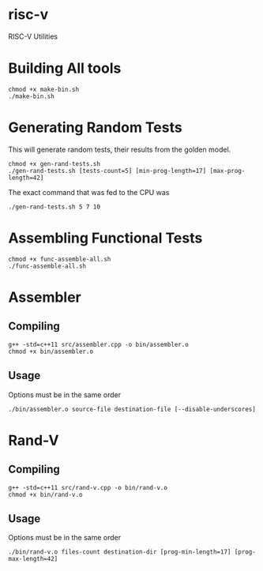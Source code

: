 # risc-v
RISC-V Utilities


# Building All tools

```
chmod +x make-bin.sh
./make-bin.sh
```

# Generating Random Tests
This will generate random tests, their results from the golden model.
```
chmod +x gen-rand-tests.sh
./gen-rand-tests.sh [tests-count=5] [min-prog-length=17] [max-prog-length=42]
```
The exact command that was fed to the CPU was
```
./gen-rand-tests.sh 5 7 10
```
# Assembling Functional Tests
```
chmod +x func-assemble-all.sh
./func-assemble-all.sh
```
# Assembler

## Compiling
```
g++ -std=c++11 src/assembler.cpp -o bin/assembler.o
chmod +x bin/assembler.o
```
## Usage
Options must be in the same order
```
./bin/assembler.o source-file destination-file [--disable-underscores]
```
# Rand-V

## Compiling
```
g++ -std=c++11 src/rand-v.cpp -o bin/rand-v.o
chmod +x bin/rand-v.o
```
## Usage
Options must be in the same order
```
./bin/rand-v.o files-count destination-dir [prog-min-length=17] [prog-max-length=42]
```
